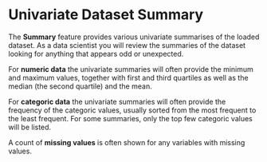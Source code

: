 # Univariate Dataset Summary

The **Summary** feature provides various univariate summarises of the
loaded dataset. As a data scientist you will review the summaries of
the dataset looking for anything that appears odd or unexpected.

For **numeric data** the univariate summaries will often provide the
minimum and maximum values, together with first and third quartiles as
well as the median (the second quartile) and the mean.

For **categoric data** the univariate summaries will often provide the
frequency of the categoric values, usually sorted from the most
frequent to the least frequent.  For some summaries, only the top few
categoric values will be listed.

A count of **missing values** is often shown for any variables with
missing values.

